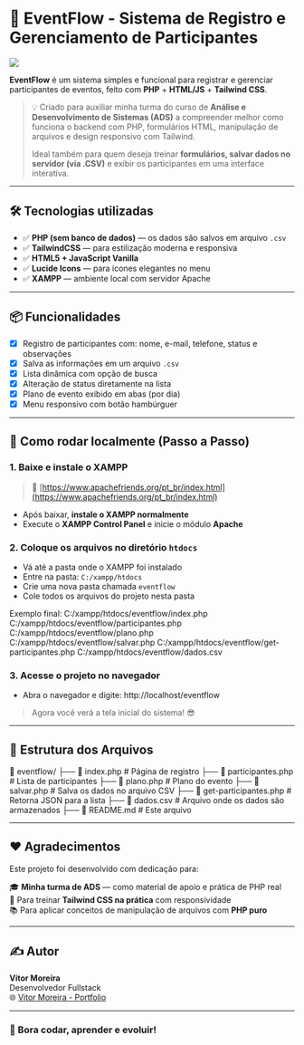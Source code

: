 # 🚀 EventFlow - Sistema de Registro e Gerenciamento de Participantes

<img src="https://img.shields.io/badge/Tecnologia-PHP%20%7C%20TailwindCSS-blueviolet?style=flat-square" />

**EventFlow** é um sistema simples e funcional para registrar e gerenciar participantes de eventos, feito com **PHP** + **HTML/JS** + **Tailwind CSS**.

> 💡 Criado para auxiliar minha turma do curso de **Análise e Desenvolvimento de Sistemas (ADS)** a compreender melhor como funciona o backend com PHP, formulários HTML, manipulação de arquivos e design responsivo com Tailwind.  
>  
> Ideal também para quem deseja treinar **formulários, salvar dados no servidor (via .CSV)** e exibir os participantes em uma interface interativa.

---

## 🛠️ Tecnologias utilizadas

- ✅ **PHP (sem banco de dados)** — os dados são salvos em arquivo `.csv`
- ✅ **TailwindCSS** — para estilização moderna e responsiva
- ✅ **HTML5 + JavaScript Vanilla**
- ✅ **Lucide Icons** — para ícones elegantes no menu
- ✅ **XAMPP** — ambiente local com servidor Apache

---

## 📦 Funcionalidades

- [x] Registro de participantes com: nome, e-mail, telefone, status e observações
- [x] Salva as informações em um arquivo `.csv`
- [x] Lista dinâmica com opção de busca
- [x] Alteração de status diretamente na lista
- [x] Plano de evento exibido em abas (por dia)
- [x] Menu responsivo com botão hambúrguer

---

## 🧪 Como rodar localmente (Passo a Passo)

### 1. Baixe e instale o **XAMPP**
> 🔗 [https://www.apachefriends.org/pt_br/index.html](https://www.apachefriends.org/pt_br/index.html)

- Após baixar, **instale o XAMPP normalmente**
- Execute o **XAMPP Control Panel** e inicie o módulo **Apache**

### 2. Coloque os arquivos no diretório `htdocs`

- Vá até a pasta onde o XAMPP foi instalado
- Entre na pasta: `C:/xampp/htdocs`
- Crie uma nova pasta chamada `eventflow`
- Cole todos os arquivos do projeto nesta pasta

Exemplo final:
C:/xampp/htdocs/eventflow/index.php
C:/xampp/htdocs/eventflow/participantes.php
C:/xampp/htdocs/eventflow/plano.php
C:/xampp/htdocs/eventflow/salvar.php
C:/xampp/htdocs/eventflow/get-participantes.php
C:/xampp/htdocs/eventflow/dados.csv


### 3. Acesse o projeto no navegador

- Abra o navegador e digite:
http://localhost/eventflow


> Agora você verá a tela inicial do sistema! 😎

---

## 📁 Estrutura dos Arquivos

📂 eventflow/
├── 📄 index.php # Página de registro
├── 📄 participantes.php # Lista de participantes
├── 📄 plano.php # Plano do evento
├── 📄 salvar.php # Salva os dados no arquivo CSV
├── 📄 get-participantes.php # Retorna JSON para a lista
├── 📄 dados.csv # Arquivo onde os dados são armazenados
├── 📄 README.md # Este arquivo


---

## ❤️ Agradecimentos

Este projeto foi desenvolvido com dedicação para:

🎓 **Minha turma de ADS** — como material de apoio e prática de PHP real  
🎨 Para treinar **Tailwind CSS na prática** com responsividade  
📚 Para aplicar conceitos de manipulação de arquivos com **PHP puro**

---

## ✍️ Autor

**Vitor Moreira**  
Desenvolvedor Fullstack  
🌐 [Vitor Moreira - Portfolio](https://vitormoreira.vercel.app/)

---

### 🚀 Bora codar, aprender e evoluir!

